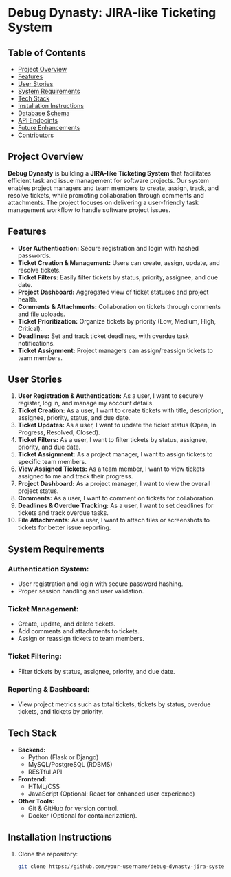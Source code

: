 # Debug Dynasty: JIRA-like Ticketing System

## Table of Contents
- [Project Overview](#project-overview)
- [Features](#features)
- [User Stories](#user-stories)
- [System Requirements](#system-requirements)
- [Tech Stack](#tech-stack)
- [Installation Instructions](#installation-instructions)
- [Database Schema](#database-schema)
- [API Endpoints](#api-endpoints)
- [Future Enhancements](#future-enhancements)
- [Contributors](#contributors)

## Project Overview
**Debug Dynasty** is building a **JIRA-like Ticketing System** that facilitates efficient task and issue management for software projects. Our system enables project managers and team members to create, assign, track, and resolve tickets, while promoting collaboration through comments and attachments. The project focuses on delivering a user-friendly task management workflow to handle software project issues.

## Features
- **User Authentication:** Secure registration and login with hashed passwords.
- **Ticket Creation & Management:** Users can create, assign, update, and resolve tickets.
- **Ticket Filters:** Easily filter tickets by status, priority, assignee, and due date.
- **Project Dashboard:** Aggregated view of ticket statuses and project health.
- **Comments & Attachments:** Collaboration on tickets through comments and file uploads.
- **Ticket Prioritization:** Organize tickets by priority (Low, Medium, High, Critical).
- **Deadlines:** Set and track ticket deadlines, with overdue task notifications.
- **Ticket Assignment:** Project managers can assign/reassign tickets to team members.

## User Stories
1. **User Registration & Authentication:** As a user, I want to securely register, log in, and manage my account details.
2. **Ticket Creation:** As a user, I want to create tickets with title, description, assignee, priority, status, and due date.
3. **Ticket Updates:** As a user, I want to update the ticket status (Open, In Progress, Resolved, Closed).
4. **Ticket Filters:** As a user, I want to filter tickets by status, assignee, priority, and due date.
5. **Ticket Assignment:** As a project manager, I want to assign tickets to specific team members.
6. **View Assigned Tickets:** As a team member, I want to view tickets assigned to me and track their progress.
7. **Project Dashboard:** As a project manager, I want to view the overall project status.
8. **Comments:** As a user, I want to comment on tickets for collaboration.
9. **Deadlines & Overdue Tracking:** As a user, I want to set deadlines for tickets and track overdue tasks.
10. **File Attachments:** As a user, I want to attach files or screenshots to tickets for better issue reporting.

## System Requirements
### Authentication System:
- User registration and login with secure password hashing.
- Proper session handling and user validation.

### Ticket Management:
- Create, update, and delete tickets.
- Add comments and attachments to tickets.
- Assign or reassign tickets to team members.

### Ticket Filtering:
- Filter tickets by status, assignee, priority, and due date.

### Reporting & Dashboard:
- View project metrics such as total tickets, tickets by status, overdue tickets, and tickets by priority.

## Tech Stack
- **Backend:**
  - Python (Flask or Django)
  - MySQL/PostgreSQL (RDBMS)
  - RESTful API
- **Frontend:**
  - HTML/CSS
  - JavaScript (Optional: React for enhanced user experience)
- **Other Tools:**
  - Git & GitHub for version control.
  - Docker (Optional for containerization).

## Installation Instructions
1. Clone the repository:
   ```bash
   git clone https://github.com/your-username/debug-dynasty-jira-system.git
